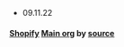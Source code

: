  - 09.11.22
#### [Shopify](https://github.com/Shopify/graphql-design-tutorial) [Main org](https://github.com/Shopify) by [source](https://www.facebook.com/groups/364997627165697/?multi_permalinks=1984226935242750)

 
